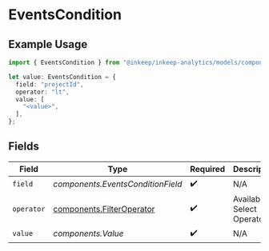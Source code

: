 # EventsCondition

## Example Usage

```typescript
import { EventsCondition } from "@inkeep/inkeep-analytics/models/components";

let value: EventsCondition = {
  field: "projectId",
  operator: "lt",
  value: [
    "<value>",
  ],
};
```

## Fields

| Field                                                                  | Type                                                                   | Required                                                               | Description                                                            |
| ---------------------------------------------------------------------- | ---------------------------------------------------------------------- | ---------------------------------------------------------------------- | ---------------------------------------------------------------------- |
| `field`                                                                | *components.EventsConditionField*                                      | :heavy_check_mark:                                                     | N/A                                                                    |
| `operator`                                                             | [components.FilterOperator](../../models/components/filteroperator.md) | :heavy_check_mark:                                                     | Available Select Operators                                             |
| `value`                                                                | *components.Value*                                                     | :heavy_check_mark:                                                     | N/A                                                                    |